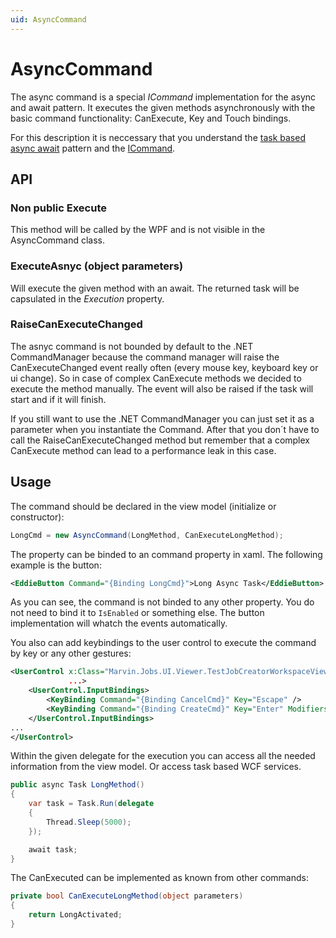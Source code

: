 ```yaml
---
uid: AsyncCommand
---
```

# AsyncCommand

The async command is a special *ICommand* implementation for the async and await pattern. It executes the given methods asynchronously with the basic command functionality: CanExecute, Key and Touch bindings.

For this description it is neccessary that you understand the [task based async await](https://msdn.microsoft.com/de-de/library/hh191443.aspx) pattern and the [ICommand](https://msdn.microsoft.com/de-de/library/system.windows.input.icommand(v=vs.110).aspx).

## API

### Non public Execute

This method will be called by the WPF and is not visible in the AsyncCommand class.

### ExecuteAsnyc (object parameters)

Will execute the given method with an await. The returned task will be capsulated in the *Execution* property.

### RaiseCanExecuteChanged

The asnyc command is not bounded by default to the .NET CommandManager because the command manager will raise the CanExecuteChanged event really often (every mouse key, keyboard key or ui change).
So in case of complex CanExecute methods we decided to execute the method manually. The event will also be raised if the task will start and if it will finish.

If you still want to use the .NET CommandManager you can just set it as a parameter when you instantiate the Command.
After that you don´t have to call the RaiseCanExecuteChanged method but remember that a complex CanExecute method can lead to a performance leak in this case.

## Usage

The command should be declared in the view model (initialize or constructor):

````cs
LongCmd = new AsyncCommand(LongMethod, CanExecuteLongMethod);
````

The property can be binded to an command property in xaml. The following example is the button:

````xml
<EddieButton Command="{Binding LongCmd}">Long Async Task</EddieButton>
````

As you can see, the command is not binded to any other property. You do not need to bind it to `IsEnabled` or something else. The button implementation will whatch the events automatically.

You also can add keybindings to the user control to execute the command by key or any other gestures:

````xml
<UserControl x:Class="Marvin.Jobs.UI.Viewer.TestJobCreatorWorkspaceView"
             ...>
    <UserControl.InputBindings>
        <KeyBinding Command="{Binding CancelCmd}" Key="Escape" />
        <KeyBinding Command="{Binding CreateCmd}" Key="Enter" Modifiers="Control"/>
    </UserControl.InputBindings>
...
</UserControl>
````

Within the given delegate for the execution you can access all the needed information from the view model. Or access task based WCF services.

````cs
public async Task LongMethod()
{
    var task = Task.Run(delegate
    {
        Thread.Sleep(5000);
    });

    await task;
}
````

The CanExecuted can be implemented as known from other commands:

````cs
private bool CanExecuteLongMethod(object parameters)
{
    return LongActivated;
}
````